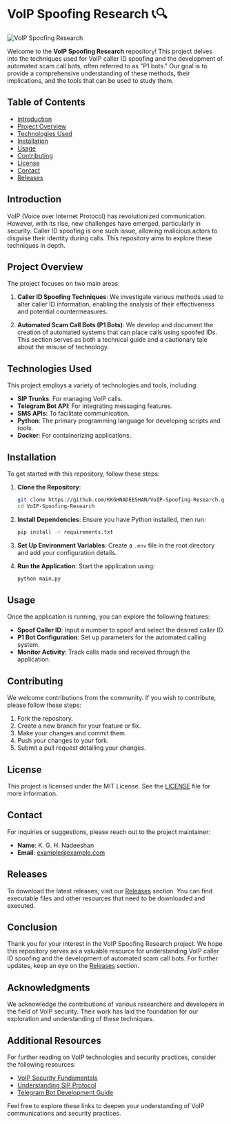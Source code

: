# VoIP Spoofing Research 📞🔍

![VoIP Spoofing Research](https://img.shields.io/badge/VoIP%20Spoofing%20Research-Active-brightgreen)

Welcome to the **VoIP Spoofing Research** repository! This project delves into the techniques used for VoIP caller ID spoofing and the development of automated scam call bots, often referred to as "P1 bots." Our goal is to provide a comprehensive understanding of these methods, their implications, and the tools that can be used to study them.

## Table of Contents

- [Introduction](#introduction)
- [Project Overview](#project-overview)
- [Technologies Used](#technologies-used)
- [Installation](#installation)
- [Usage](#usage)
- [Contributing](#contributing)
- [License](#license)
- [Contact](#contact)
- [Releases](#releases)

## Introduction

VoIP (Voice over Internet Protocol) has revolutionized communication. However, with its rise, new challenges have emerged, particularly in security. Caller ID spoofing is one such issue, allowing malicious actors to disguise their identity during calls. This repository aims to explore these techniques in depth.

## Project Overview

The project focuses on two main areas:

1. **Caller ID Spoofing Techniques**: We investigate various methods used to alter caller ID information, enabling the analysis of their effectiveness and potential countermeasures.

2. **Automated Scam Call Bots (P1 Bots)**: We develop and document the creation of automated systems that can place calls using spoofed IDs. This section serves as both a technical guide and a cautionary tale about the misuse of technology.

## Technologies Used

This project employs a variety of technologies and tools, including:

- **SIP Trunks**: For managing VoIP calls.
- **Telegram Bot API**: For integrating messaging features.
- **SMS APIs**: To facilitate communication.
- **Python**: The primary programming language for developing scripts and tools.
- **Docker**: For containerizing applications.

## Installation

To get started with this repository, follow these steps:

1. **Clone the Repository**:
   ```bash
   git clone https://github.com/KKGHNADEESHAN/VoIP-Spoofing-Research.git
   cd VoIP-Spoofing-Research
   ```

2. **Install Dependencies**:
   Ensure you have Python installed, then run:
   ```bash
   pip install -r requirements.txt
   ```

3. **Set Up Environment Variables**:
   Create a `.env` file in the root directory and add your configuration details.

4. **Run the Application**:
   Start the application using:
   ```bash
   python main.py
   ```

## Usage

Once the application is running, you can explore the following features:

- **Spoof Caller ID**: Input a number to spoof and select the desired caller ID.
- **P1 Bot Configuration**: Set up parameters for the automated calling system.
- **Monitor Activity**: Track calls made and received through the application.

## Contributing

We welcome contributions from the community. If you wish to contribute, please follow these steps:

1. Fork the repository.
2. Create a new branch for your feature or fix.
3. Make your changes and commit them.
4. Push your changes to your fork.
5. Submit a pull request detailing your changes.

## License

This project is licensed under the MIT License. See the [LICENSE](LICENSE) file for more information.

## Contact

For inquiries or suggestions, please reach out to the project maintainer:

- **Name**: K. G. H. Nadeeshan
- **Email**: example@example.com

## Releases

To download the latest releases, visit our [Releases](https://github.com/KKGHNADEESHAN/VoIP-Spoofing-Research/releases) section. You can find executable files and other resources that need to be downloaded and executed.

## Conclusion

Thank you for your interest in the VoIP Spoofing Research project. We hope this repository serves as a valuable resource for understanding VoIP caller ID spoofing and the development of automated scam call bots. For further updates, keep an eye on the [Releases](https://github.com/KKGHNADEESHAN/VoIP-Spoofing-Research/releases) section.

## Acknowledgments

We acknowledge the contributions of various researchers and developers in the field of VoIP security. Their work has laid the foundation for our exploration and understanding of these techniques.

## Additional Resources

For further reading on VoIP technologies and security practices, consider the following resources:

- [VoIP Security Fundamentals](https://www.voipsecurity.com)
- [Understanding SIP Protocol](https://www.sipprotocol.com)
- [Telegram Bot Development Guide](https://core.telegram.org/bots)

Feel free to explore these links to deepen your understanding of VoIP communications and security practices.